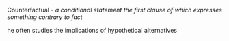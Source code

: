 Counterfactual - _a conditional statement the first clause of which expresses something contrary to fact_

he often studies the implications of hypothetical alternatives